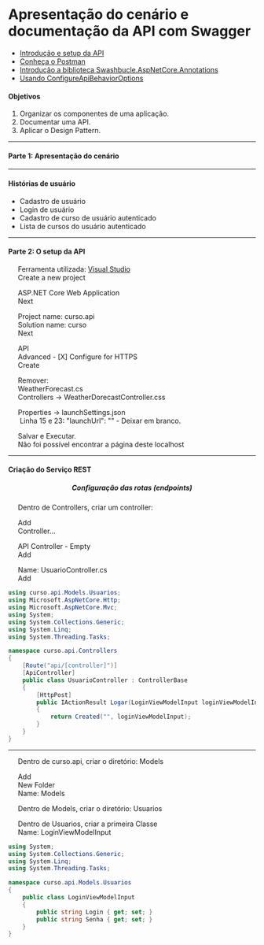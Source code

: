 <h1 align="left">Apresentação do cenário e documentação da API com Swagger</h1>

<ul>
  <li><a href="https://github.com/lucasrmagalhaes/.NETCoreAvancado-DIO/tree/main/1.%20Apresenta%C3%A7%C3%A3o%20do%20cen%C3%A1rio%20e%20documenta%C3%A7%C3%A3o%20da%20API%20com%20Swagger#parte-1-apresenta%C3%A7%C3%A3o-do-cen%C3%A1rio">Introdução e setup da API</a></li>
  <li><a href="#">Conheça o Postman</a></li>
  <li><a href="#">Introdução a biblioteca Swashbucle.AspNetCore.Annotations</a></li>
  <li><a href="#">Usando ConfigureApiBehaviorOptions</a></li>
</ul>

<h4 align="left">Objetivos</h4>

<ol>
  <li>Organizar os componentes de uma aplicação.</li>
  <li>Documentar uma API.</li>
  <li>Aplicar o Design Pattern.</li>
</ol>

<hr />

<h4 align="left">Parte 1: Apresentação do cenário</h4>

<p align="left">
  <a herf="https://github.com/lucasrmagalhaes/.NETCoreAvancado-DIO/blob/main/1.%20Apresenta%C3%A7%C3%A3o%20do%20cen%C3%A1rio%20e%20documenta%C3%A7%C3%A3o%20da%20API%20com%20Swagger/img/Apresenta%C3%A7%C3%A3o%20do%20Cen%C3%A1rio.jpg"></a>
</p>

<hr />

<h4 align="left">Histórias de usuário</h4>

<ul>
  <li>Cadastro de usuário</li>
  <li>Login de usuário</li>
  <li>Cadastro de curso de usuário autenticado</li>
  <li>Lista de cursos do usuário autenticado</li>
</ul>

<hr />

<h4 align="left">Parte 2: O setup da API</h4>

<p align="left">
  &nbsp;&nbsp;&nbsp;&nbsp;&nbsp;Ferramenta utilizada: <a href="https://visualstudio.microsoft.com/pt-br/">Visual Studio</a><br />
  &nbsp;&nbsp;&nbsp;&nbsp;&nbsp;Create a new project<br />

  &nbsp;&nbsp;&nbsp;&nbsp;&nbsp;ASP.NET Core Web Application<br />
  &nbsp;&nbsp;&nbsp;&nbsp;&nbsp;Next<br />

  &nbsp;&nbsp;&nbsp;&nbsp;&nbsp;Project name: curso.api<br />
  &nbsp;&nbsp;&nbsp;&nbsp;&nbsp;Solution name: curso<br />
  &nbsp;&nbsp;&nbsp;&nbsp;&nbsp;Next<br />

  &nbsp;&nbsp;&nbsp;&nbsp;&nbsp;API<br />
  &nbsp;&nbsp;&nbsp;&nbsp;&nbsp;Advanced - [X] Configure for HTTPS<br />
  &nbsp;&nbsp;&nbsp;&nbsp;&nbsp;Create<br />

  &nbsp;&nbsp;&nbsp;&nbsp;&nbsp;Remover:<br />
  &nbsp;&nbsp;&nbsp;&nbsp;&nbsp;WeatherForecast.cs<br />
  &nbsp;&nbsp;&nbsp;&nbsp;&nbsp;Controllers -> WeatherDorecastController.css<br />
  
  &nbsp;&nbsp;&nbsp;&nbsp;&nbsp;Properties -> launchSettings.json<br />
  &nbsp;&nbsp;&nbsp;&nbsp;&nbsp; Linha 15 e 23: "launchUrl": "" - Deixar em branco.<br />

  &nbsp;&nbsp;&nbsp;&nbsp;&nbsp;Salvar e Executar.<br />
  &nbsp;&nbsp;&nbsp;&nbsp;&nbsp;Não foi possível encontrar a página deste localhost
</p>

<hr />

<h4 align="left">Criação do Serviço REST</h4>

<h5 align="center">Configuração das rotas (endpoints)</h5>

<p align="left">
  &nbsp;&nbsp;&nbsp;&nbsp;&nbsp;Dentro de Controllers, criar um controller:<br />

  &nbsp;&nbsp;&nbsp;&nbsp;&nbsp;Add<br />
  &nbsp;&nbsp;&nbsp;&nbsp;&nbsp;Controller...<br />

  &nbsp;&nbsp;&nbsp;&nbsp;&nbsp;API Controller - Empty<br />
  &nbsp;&nbsp;&nbsp;&nbsp;&nbsp;Add<br />

  &nbsp;&nbsp;&nbsp;&nbsp;&nbsp;Name: UsuarioController.cs<br />
  &nbsp;&nbsp;&nbsp;&nbsp;&nbsp;Add
</p>

```c#
using curso.api.Models.Usuarios;
using Microsoft.AspNetCore.Http;
using Microsoft.AspNetCore.Mvc;
using System;
using System.Collections.Generic;
using System.Linq;
using System.Threading.Tasks;

namespace curso.api.Controllers
{
    [Route("api/[controller]")]
    [ApiController]
    public class UsuarioController : ControllerBase
    {
        [HttpPost]
        public IActionResult Logar(LoginViewModelInput loginViewModelInput)
        {
            return Created("", loginViewModelInput);
        }
    }
}
```

<hr />

<p align="left">
  &nbsp;&nbsp;&nbsp;&nbsp;&nbsp;Dentro de curso.api, criar o diretório: Models<br />

  &nbsp;&nbsp;&nbsp;&nbsp;&nbsp;Add<br />
  &nbsp;&nbsp;&nbsp;&nbsp;&nbsp;New Folder<br />
  &nbsp;&nbsp;&nbsp;&nbsp;&nbsp;Name: Models<br />

  &nbsp;&nbsp;&nbsp;&nbsp;&nbsp;Dentro de Models, criar o diretório: Usuarios<br />

  &nbsp;&nbsp;&nbsp;&nbsp;&nbsp;Dentro de Usuarios, criar a primeira Classe<br />
  &nbsp;&nbsp;&nbsp;&nbsp;&nbsp;Name: LoginViewModelInput
</p>

```c#
using System;
using System.Collections.Generic;
using System.Linq;
using System.Threading.Tasks;

namespace curso.api.Models.Usuarios
{
    public class LoginViewModelInput
    {
        public string Login { get; set; }
        public string Senha { get; set; }
    }
}
```